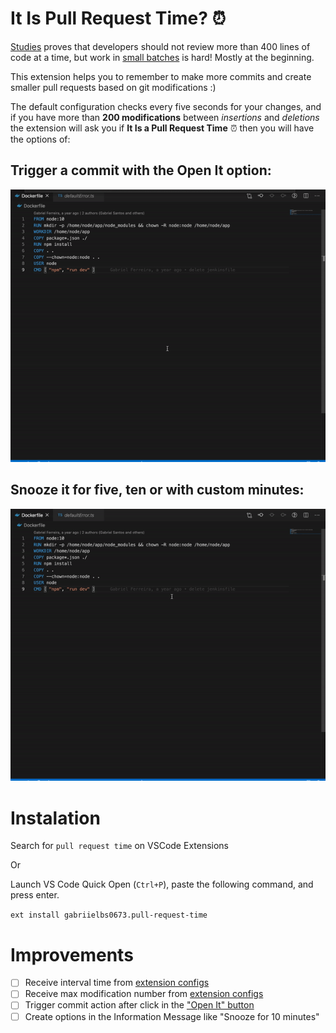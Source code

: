 


# It Is Pull Request Time? ⏰

[Studies](https://smartbear.com/learn/code-review/best-practices-for-peer-code-review/) proves that developers should not review more than 400 lines of code at a time, but work in [small batches](https://cloud.google.com/solutions/devops/devops-process-working-in-small-batches) is hard! Mostly at the beginning.

This extension helps you to remember to make more commits and create smaller pull requests based on git modifications :)

The default configuration checks every five seconds for your changes, and if you have more than **200 modifications** between *insertions* and *deletions* the extension will ask you if **It Is a Pull Request Time** ⏰ then you will have the options of:

## Trigger a commit with the **Open It** option:

 <img src="https://github.com/gabrielbs/vscode-pull-request-time/blob/main/commit-demo.gif" />

## Snooze it for five, ten or with custom minutes:

   <img src="https://github.com/gabrielbs/vscode-pull-request-time/blob/main/custom-snooze-demo.gif" />

# Instalation
Search for `pull request time` on VSCode Extensions

Or

Launch VS Code Quick Open (`Ctrl+P`), paste the following command, and press enter.

`ext install gabriielbs0673.pull-request-time`

# Improvements

 - [ ] Receive interval time from [extension configs](https://code.visualstudio.com/api/extension-capabilities/common-capabilities#configuration)
 - [ ] Receive max modification number from [extension configs](https://code.visualstudio.com/api/extension-capabilities/common-capabilities#configuration)
 - [ ] Trigger commit action after click in the ["Open It" button](https://code.visualstudio.com/api/references/vscode-api#commands)
 - [ ] Create options in the Information Message like "Snooze for 10 minutes"
